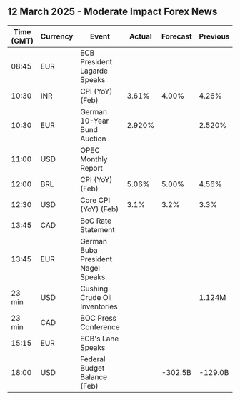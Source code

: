 ## 12 March 2025 - Moderate Impact Forex News

| Time (GMT) | Currency | Event | Actual | Forecast | Previous |
|------|----------|-------|--------|----------|----------|
| 08:45 | EUR | ECB President Lagarde Speaks |  |  |  |
| 10:30 | INR | CPI (YoY) (Feb) | 3.61% | 4.00% | 4.26% |
| 10:30 | EUR | German 10-Year Bund Auction | 2.920% |  | 2.520% |
| 11:00 | USD | OPEC Monthly Report |  |  |  |
| 12:00 | BRL | CPI (YoY) (Feb) | 5.06% | 5.00% | 4.56% |
| 12:30 | USD | Core CPI (YoY) (Feb) | 3.1% | 3.2% | 3.3% |
| 13:45 | CAD | BoC Rate Statement |  |  |  |
| 13:45 | EUR | German Buba President Nagel Speaks |  |  |  |
| 23 min | USD | Cushing Crude Oil Inventories |  |  | 1.124M |
| 23 min | CAD | BOC Press Conference |  |  |  |
| 15:15 | EUR | ECB's Lane Speaks |  |  |  |
| 18:00 | USD | Federal Budget Balance (Feb) |  | -302.5B | -129.0B |
